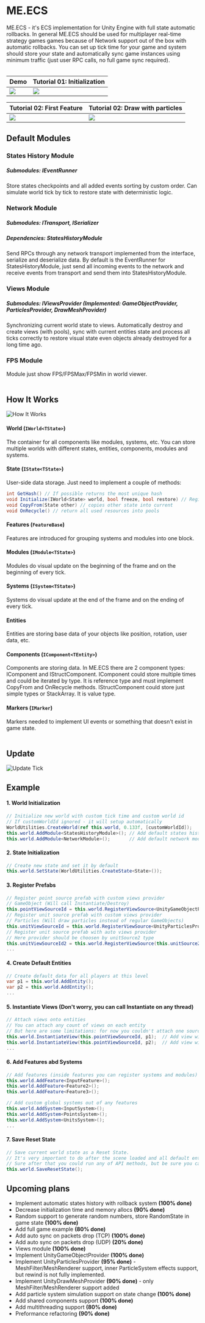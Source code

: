 # ME.ECS
ME.ECS - it's ECS implementation for Unity Engine with full state automatic rollbacks.
In general ME.ECS should be used for multiplayer real-time strategy games games because of Network support out of the box with automatic rollbacks. You can set up tick time for your game and system should store your state and automatically sync game instances using minimum traffic (just user RPC calls, no full game sync required).
<br>
<br>

| Demo | Tutorial 01: Initialization |
| ----------- | ----------- |
| [![](https://img.youtube.com/vi/360PyjjjZTE/0.jpg)](https://www.youtube.com/watch?v=360PyjjjZTE) | [![](https://img.youtube.com/vi/qRQ2E8pv7Dk/0.jpg)](https://www.youtube.com/watch?v=qRQ2E8pv7Dk) |

| Tutorial 02: First Feature | Tutorial 02: Draw with particles |
| ----------- | ----------- |
| [![](https://img.youtube.com/vi/Y_BNGrEBJnY/0.jpg)](https://www.youtube.com/watch?v=Y_BNGrEBJnY)   | [![](https://img.youtube.com/vi/XWFI7jEHbS4/0.jpg)](https://www.youtube.com/watch?v=XWFI7jEHbS4) |

## Default Modules
### States History Module
##### Submodules: IEventRunner
Store states checkpoints and all added events sorting by custom order. Can simulate world tick by tick to restore state with deterministic logic.

### Network Module
##### Submodules: ITransport, ISerializer
##### Dependencies: StatesHistoryModule
Send RPCs through any network transport implemented from the interface, serialize and deserialize data.
By default is the EventRunner for StatesHistoryModule, just send all incoming events to the network and receive events from transport and send them into StatesHistoryModule.

### Views Module
##### Submodules: IViewsProvider (Implemented: GameObjectProvider, ParticlesProvider, DrawMeshProvider)
Synchronizing current world state to views. Automatically destroy and create views (with pools), sync with current entities state and process all ticks correctly to restore visual state even objects already destroyed for a long time ago.

### FPS Module
Module just show FPS/FPSMax/FPSMin in world viewer.
<br>
<br>

## How It Works
![](Readme/HowItWorks.png?raw=true "How It Works")
#### World (```IWorld<TState>```)
The container for all components like modules, systems, etc.
You can store multiple worlds with different states, entities, components, modules and systems.

#### State (```IState<TState>```)
User-side data storage. Just need to implement a couple of methods:
```csharp
int GetHash() // If possible returns the most unique hash
void Initialize(IWorld<State> world, bool freeze, bool restore) // Register all filter and component storages in the world
void CopyFrom(State other) // copies other state into current
void OnRecycle() // return all used resources into pools
```

#### Features (```FeatureBase```)
Features are introduced for grouping systems and modules into one block.

#### Modules (```IModule<TState>```)
Modules do visual update on the beginning of the frame and on the beginning of every tick.

#### Systems (```ISystem<TState>```)
Systems do visual update at the end of the frame and on the ending of every tick.

#### Entities
Entities are storing base data of your objects like position, rotation, user data, etc.

#### Components (```IComponent<TEntity>```)
Components are storing data. In ME.ECS there are 2 component types: IComponent and IStructComponent.
IComponent could store multiple times and could be iterated by type. It is reference type and must implement CopyFrom and OnRecycle methods.
IStructComponent could store just simple types or StackArray. It is value type.

#### Markers (```IMarker```)
Markers needed to implement UI events or something that doesn't exist in game state.
<br>
<br>

## Update
![](Readme/UpdateTick.png?raw=true "Update Tick")

## Example
#### 1. World Initialization
```csharp
// Initialize new world with custom tick time and custom world id
// If customWorldId ignored - it will setup automatically
WorldUtilities.CreateWorld(ref this.world, 0.133f, [customWorldId]);
this.world.AddModule<StatesHistoryModule>(); // Add default states history module
this.world.AddModule<NetworkModule>();       // Add default network module
```

#### 2. State Initialization
```csharp
// Create new state and set it by default
this.world.SetState(WorldUtilities.CreateState<State>());
```

#### 3. Register Prefabs
```csharp
// Register point source prefab with custom views provider
// GameObject (Will call Instantiate/Destroy)
this.pointViewSourceId = this.world.RegisterViewSource<UnityGameObjectProvider>(this.pointSource);
// Register unit source prefab with custom views provider
// Particles (Will draw particles instead of regular GameObjects)
this.unitViewSourceId = this.world.RegisterViewSource<UnityParticlesProvider>(this.unitSource);
// Register unit source prefab with auto views provider
// Here provider should be choosen by unitSource2 type
this.unitViewSourceId2 = this.world.RegisterViewSource(this.unitSource2);
...
```

#### 4. Create Default Entities
```csharp
// Create default data for all players at this level
var p1 = this.world.AddEntity();
var p2 = this.world.AddEntity();
...
```

#### 5. Instantiate Views (Don't worry, you can call Instantiate on any thread)
```csharp
// Attach views onto entities
// You can attach any count of views on each entity
// But here are some limitations: for now you couldn't attach one source twice, only different sources for one entity allowed.
this.world.InstantiateView(this.pointViewSourceId, p1);  // Add view with id pointViewSourceId onto p1 Entity
this.world.InstantiateView(this.pointViewSourceId, p2);  // Add view with id pointViewSourceId onto p2 Entity
...
```

#### 6. Add Features abd Systems
```csharp
// Add features (inside features you can register systems and modules)
this.world.AddFeature<InputFeature>();
this.world.AddFeature<Feature2>();
this.world.AddFeature<Feature3>();

// Add custom global systems out of any features
this.world.AddSystem<InputSystem>();
this.world.AddSystem<PointsSystem>();
this.world.AddSystem<UnitsSystem>();
...
```

#### 7. Save Reset State
```csharp
// Save current world state as a Reset State.
// It's very important to do after the scene loaded and all default entities were set.
// Sure after that you could run any of API methods, but be sure you call them through RPC calls.
this.world.SaveResetState();
```

## Upcoming plans
- Implement automatic states history with rollback system <b>(100% done)</b>
- Decrease initialization time and memory allocs <b>(90% done)</b>
- Random support to generate random numbers, store RandomState in game state <b>(100% done)</b>
- Add full game example <b>(80% done)</b>
- Add auto sync on packets drop (TCP) <b>(100% done)</b>
- Add auto sync on packets drop (UDP) <b>(20% done)</b>
- Views module <b>(100% done)</b>
- Implement UnityGameObjectProvider <b>(100% done)</b>
- Implement UnityParticlesProvider <b>(95% done)</b> - MeshFilter/MeshRenderer support, inner ParticleSystem effects support, but rewind is not fully implemented.
- Implement UnityDrawMeshProvider <b>(90% done)</b> - only MeshFilter/MeshRenderer support added
- Add particle system simulation support on state change <b>(100% done)</b>
- Add shared components support <b>(100% done)</b>
- Add multithreading support <b>(80% done)</b>
- Preformance refactoring <b>(90% done)</b>
